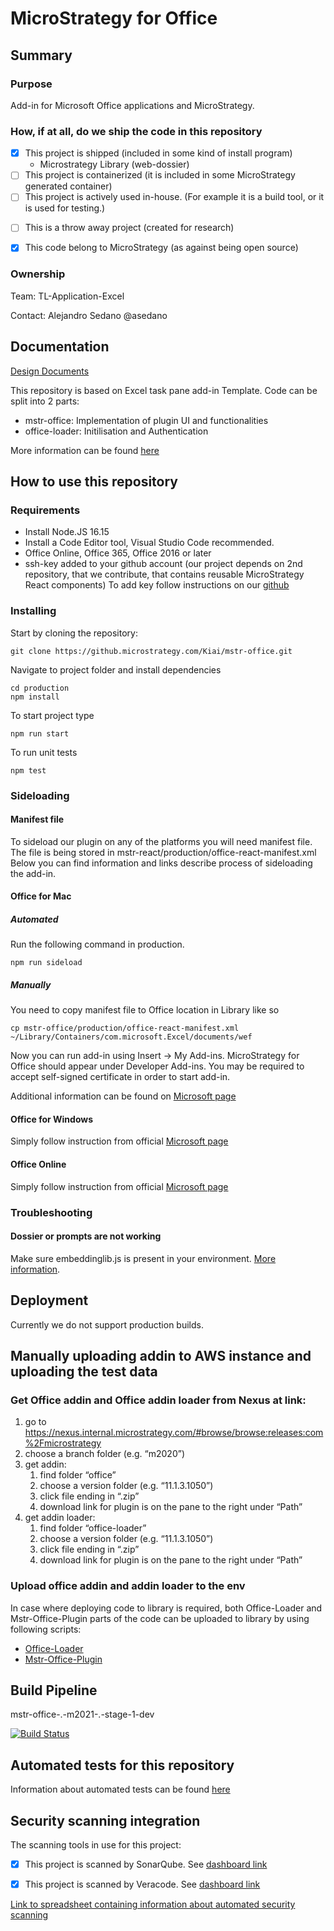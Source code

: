 <!--
    The purpose of this file is to allow readers who find this repository in git to know about the purpose of the repository.  Please:
    - Duplicate this file into the root of your repository (as README.md)
    - The seconds marked in HTML comments should be filled in with actual text
    - The purpose of Begin/End markers are to allow scripts to scan this file.

    Add any other information that you think will be helpful for readers of this repository.
    If the documentation requested here is already written elsewhere (say in Confluence)
    then please just place a link here to allow people to discover the documentation.

    This file should be in the root of the repository.
    If the project already contains a readme repo that is not at the root,
    For example: https://github.microstrategy.com/Kiai/ExportService/tree/m2021/production
    Then we should just provide a readme.md at the root that points to the location of
    the existing readme file to allow it to be found.

    An example of a good readme is here:
    https://github.microstrategy.com/Modules/DBMigrator/blob/master/README.md

-->

# <!-- Begin: Full Name -->MicroStrategy for Office<!-- End: Full Name -->

## Summary

### Purpose

<!-- Begin: Purpose -->

Add-in for Microsoft Office applications and MicroStrategy.

<!-- End: Purpose -->

### How, if at all, do we ship the code in this repository

<!-- Begin: Output
    Please fill in the [x] if a statement is true, remove it if it is false.
    List all of the separately shipping products that include it.
    If (for low-level code) it is included in many projects then categorize them
-->

- [x] This project is shipped (included in some kind of install program)
  - Microstrategy Library (web-dossier)
  <!-- Alternatively:
      - [ ] This project is shipped (included in some kind of install program)
  -->
- [ ] This project is containerized (it is included in some MicroStrategy generated container)
  <!-- Alternatively:
      - [ ] This project is containerized (it is included in some MicroStrategy generated container)
  -->
- [ ] This project is actively used in-house. (For example it is a build tool, or it is used for testing.)
<!-- Alternatively:
    - [ ] This project is actively used in-house.  (For example it is a build tool, or it is used for testing.)
-->
- [ ] This is a throw away project (created for research)
<!-- Alternatively:
    - [ ] This is a throw away project (created for research)
-->
- [x] This code belong to MicroStrategy (as against being open source)
  <!-- Alternatively:
      - [ ] This is a throw away project (created for research)
  -->
  <!-- End: Output -->

### Ownership

<!-- Begin: Owner
    If a repo belongs to several teams write down the team that owns the largest proportion.
    This information can be found here:
    https://microstrategy.atlassian.net/wiki/spaces/DevOps/pages/1070727930/CI+pipelines+Point+of+Contacts
    Example:
        Team: TEC-CT-Web-Library-CTC
        Team: TEC-SR-Gateways-Framework
        Contact: Fred Bloggs
-->

Team: TL-Application-Excel

Contact: Alejandro Sedano @asedano

<!-- End: Owner -->

## Documentation

<!-- Begin: Documentation -->

[Design Documents](https://microstrategy.atlassian.net/wiki/spaces/TECCLIENTS/pages/357894789/Modern+MSTR+Office+Plugin+-+JS+Solution)

This repository is based on Excel task pane add-in Template. Code can be split into 2 parts:
- mstr-office: Implementation of plugin UI and functionalities 
- office-loader: Initilisation and Authentication

More information can be found [here](./production/README.md)

<!-- End: Documentation -->

## How to use this repository

<!-- Begin: Use -->

### Requirements

- Install Node.JS 16.15
- Install a Code Editor tool, Visual Studio Code recommended.
- Office Online, Office 365, Office 2016 or later
- ssh-key added to your github account (our project depends on 2nd repository, that we contribute, that contains reusable MicroStrategy React components)
To add key follow instructions on our [github](https://help.github.com/enterprise/2.16/user/articles/generating-an-ssh-key/)

### Installing

Start by cloning the repository:

```
git clone https://github.microstrategy.com/Kiai/mstr-office.git
```

Navigate to project folder and install dependencies

```
cd production
npm install
```

To start project type
```
npm run start
```

To run unit tests
```
npm test
```

### Sideloading

#### Manifest file

To sideload our plugin on any of the platforms you will need manifest file. 
The file is being stored in mstr-react/production/office-react-manifest.xml
Below you can find information and links describe process of sideloading the add-in.

#### Office for Mac

##### Automated

Run the following command in production.
```
npm run sideload
```

##### Manually

You need to copy manifest file to Office location in Library like so
```
cp mstr-office/production/office-react-manifest.xml ~/Library/Containers/com.microsoft.Excel/documents/wef
```

Now you can run add-in using Insert -> My Add-ins. 
MicroStrategy for Office should appear under Developer Add-ins.
You may be required to accept self-signed certificate in order to start add-in.

Additional information can be found on [Microsoft page](https://docs.microsoft.com/en-us/office/dev/add-ins/testing/sideload-an-office-add-in-on-ipad-and-mac)

#### Office for Windows

Simply follow instruction from official [Microsoft page](https://docs.microsoft.com/en-us/office/dev/add-ins/testing/create-a-network-shared-folder-catalog-for-task-pane-and-content-add-ins) 

#### Office Online

Simply follow instruction from official [Microsoft page](https://docs.microsoft.com/en-us/office/dev/add-ins/testing/sideload-office-add-ins-for-testing)


### Troubleshooting

#### Dossier or prompts are not working
Make sure embeddinglib.js is present in your environment. [More information](production/public/javascript/README.md).

## Deployment

Currently we do not support production builds.

## Manually uploading addin to AWS instance and uploading the test data

### Get Office addin and Office addin loader from Nexus at link:
1. go to https://nexus.internal.microstrategy.com/#browse/browse:releases:com%2Fmicrostrategy
2. choose a branch folder (e.g. “m2020”)
3. get addin:
    1. find folder “office”
    2. choose a version folder (e.g. “11.1.3.1050”)
    3. click file ending in “.zip”
    4. download link for plugin is on the pane to the right under “Path”
4. get addin loader:
    1. find folder “office-loader”
    2. choose a version folder (e.g. “11.1.3.1050”)
    3. click file ending in “.zip”
    4. download link for plugin is on the pane to the right under “Path”

### Upload office addin and addin loader to the env

In case where deploying code to library is required, both Office-Loader and Mstr-Office-Plugin parts of the code can be uploaded to library by using following scripts:
 - [Office-Loader](./office-loader/aws-deploy.sh)
 - [Mstr-Office-Plugin](./production//aws-deploy.sh)

<!-- End: Use -->

## Build Pipeline

<!-- Begin: Build -->
mstr-office-.-m2021-.-stage-1-dev

[![Build Status](https://jenkins.internal.microstrategy.com/buildStatus/icon?job=mstr-office-.-m2021-.-stage-1-dev)](https://jenkins.internal.microstrategy.com/view/mstr-office/view/m2021/job/mstr-office-.-m2021-.-stage-1-dev/)

<!-- End: Build -->

## Automated tests for this repository

<!-- Begin: Test -->

Information about automated tests can be found [here](./tests/integration/python/README.md)

<!-- End: Test -->

## Security scanning integration

The scanning tools in use for this project:

<!-- Begin: Scanning -->

<!--
    If the repo is scanned by SonarQube then fill in a link on where to see outcome
    If the repo is not scanned then uncheck the box and erase the link.
-->

- [x] This project is scanned by SonarQube. See [dashboard link](https://sonarqube.internal.microstrategy.com/dashboard?id=Kiai%3Amstr-office)

<!--
    If the repo is scanned by Veracode then fill in a link on where to see outcome
    If the repo is not scanned then uncheck the box and erase the link.
-->

- [x] This project is scanned by Veracode. See [dashboard link](https://sca.analysiscenter.veracode.com/workspaces/wddUZnp/projects/393513/issues)

<!-- End: Scanning -->

<!--
    Please make sure that this repo's information is up to date in this spreadsheet.
-->

[Link to spreadsheet containing information about automated security scanning](https://microstrategy-my.sharepoint.com/:x:/p/xchang/EZ1JApOcDZpGnwbkKLVnZ70BJfrnBSQbF26bXYLS5OntHw?e=ZMVpVe)
